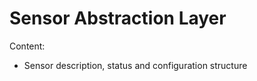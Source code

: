 Sensor Abstraction Layer
=========================

Content:
* Sensor description, status and configuration structure
